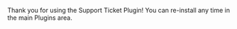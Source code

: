 Thank you for using the Support Ticket Plugin! You can re-install any time in the main Plugins area.